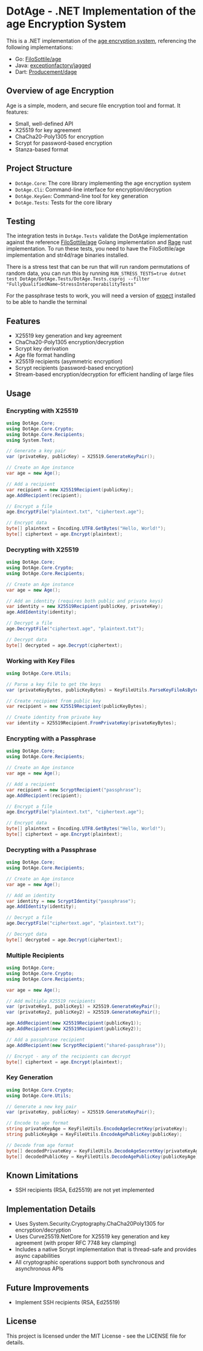 # DotAge - .NET Implementation of the age Encryption System

This is a .NET implementation of the [age encryption system](https://age-encryption.org/), referencing the following
implementations:

- Go: [FiloSottile/age](https://github.com/FiloSottile/age/tree/v1.2.1)
- Java: [exceptionfactory/jagged](https://github.com/exceptionfactory/jagged)
- Dart: [Producement/dage](https://github.com/Producement/dage)

## Overview of age Encryption

Age is a simple, modern, and secure file encryption tool and format. It features:

- Small, well-defined API
- X25519 for key agreement
- ChaCha20-Poly1305 for encryption
- Scrypt for password-based encryption
- Stanza-based format

## Project Structure

- `DotAge.Core`: The core library implementing the age encryption system
- `DotAge.Cli`: Command-line interface for encryption/decryption
- `DotAge.KeyGen`: Command-line tool for key generation
- `DotAge.Tests`: Tests for the core library

## Testing

The integration tests in `DotAge.Tests` validate the DotAge implementation against the
reference [FiloSottile/age](https://github.com/FiloSottile/age) Golang implementation and [Rage](https://github.com/str4d/rage) rust implementation. To run these tests, you need to have the FiloSottile/age implementation and str4d/rage binaries installed.

There is a stress test that can be run that will run random permutations of random data, you can run this by running `RUN_STRESS_TESTS=true dotnet test DotAge/DotAge.Tests/DotAge.Tests.csproj --filter "FullyQualifiedName~StressInteroperabilityTests"`

For the passphrase tests to work, you will need a version of [expect](https://linux.die.net/man/1/expect) installed to be able to handle the terminal

## Features

- X25519 key generation and key agreement
- ChaCha20-Poly1305 encryption/decryption
- Scrypt key derivation
- Age file format handling
- X25519 recipients (asymmetric encryption)
- Scrypt recipients (password-based encryption)
- Stream-based encryption/decryption for efficient handling of large files

## Usage

### Encrypting with X25519

```csharp
using DotAge.Core;
using DotAge.Core.Crypto;
using DotAge.Core.Recipients;
using System.Text;

// Generate a key pair
var (privateKey, publicKey) = X25519.GenerateKeyPair();

// Create an Age instance
var age = new Age();

// Add a recipient
var recipient = new X25519Recipient(publicKey);
age.AddRecipient(recipient);

// Encrypt a file
age.EncryptFile("plaintext.txt", "ciphertext.age");

// Encrypt data
byte[] plaintext = Encoding.UTF8.GetBytes("Hello, World!");
byte[] ciphertext = age.Encrypt(plaintext);
```

### Decrypting with X25519

```csharp
using DotAge.Core;
using DotAge.Core.Crypto;
using DotAge.Core.Recipients;

// Create an Age instance
var age = new Age();

// Add an identity (requires both public and private keys)
var identity = new X25519Recipient(publicKey, privateKey);
age.AddIdentity(identity);

// Decrypt a file
age.DecryptFile("ciphertext.age", "plaintext.txt");

// Decrypt data
byte[] decrypted = age.Decrypt(ciphertext);
```

### Working with Key Files

```csharp
using DotAge.Core.Utils;

// Parse a key file to get the keys
var (privateKeyBytes, publicKeyBytes) = KeyFileUtils.ParseKeyFileAsBytes("key.txt");

// Create recipient from public key
var recipient = new X25519Recipient(publicKeyBytes);

// Create identity from private key
var identity = X25519Recipient.FromPrivateKey(privateKeyBytes);
```

### Encrypting with a Passphrase

```csharp
using DotAge.Core;
using DotAge.Core.Recipients;

// Create an Age instance
var age = new Age();

// Add a recipient
var recipient = new ScryptRecipient("passphrase");
age.AddRecipient(recipient);

// Encrypt a file
age.EncryptFile("plaintext.txt", "ciphertext.age");

// Encrypt data
byte[] plaintext = Encoding.UTF8.GetBytes("Hello, World!");
byte[] ciphertext = age.Encrypt(plaintext);
```

### Decrypting with a Passphrase

```csharp
using DotAge.Core;
using DotAge.Core.Recipients;

// Create an Age instance
var age = new Age();

// Add an identity
var identity = new ScryptIdentity("passphrase");
age.AddIdentity(identity);

// Decrypt a file
age.DecryptFile("ciphertext.age", "plaintext.txt");

// Decrypt data
byte[] decrypted = age.Decrypt(ciphertext);
```

### Multiple Recipients

```csharp
using DotAge.Core;
using DotAge.Core.Crypto;
using DotAge.Core.Recipients;

var age = new Age();

// Add multiple X25519 recipients
var (privateKey1, publicKey1) = X25519.GenerateKeyPair();
var (privateKey2, publicKey2) = X25519.GenerateKeyPair();

age.AddRecipient(new X25519Recipient(publicKey1));
age.AddRecipient(new X25519Recipient(publicKey2));

// Add a passphrase recipient
age.AddRecipient(new ScryptRecipient("shared-passphrase"));

// Encrypt - any of the recipients can decrypt
byte[] ciphertext = age.Encrypt(plaintext);
```

### Key Generation

```csharp
using DotAge.Core.Crypto;
using DotAge.Core.Utils;

// Generate a new key pair
var (privateKey, publicKey) = X25519.GenerateKeyPair();

// Encode to age format
string privateKeyAge = KeyFileUtils.EncodeAgeSecretKey(privateKey);
string publicKeyAge = KeyFileUtils.EncodeAgePublicKey(publicKey);

// Decode from age format
byte[] decodedPrivateKey = KeyFileUtils.DecodeAgeSecretKey(privateKeyAge);
byte[] decodedPublicKey = KeyFileUtils.DecodeAgePublicKey(publicKeyAge);
```

## Known Limitations

- SSH recipients (RSA, Ed25519) are not yet implemented

## Implementation Details

- Uses System.Security.Cryptography.ChaCha20Poly1305 for encryption/decryption
- Uses Curve25519.NetCore for X25519 key generation and key agreement (with proper RFC 7748 key clamping)
- Includes a native Scrypt implementation that is thread-safe and provides async capabilities
- All cryptographic operations support both synchronous and asynchronous APIs

## Future Improvements

- Implement SSH recipients (RSA, Ed25519)

## License

This project is licensed under the MIT License - see the LICENSE file for details.
